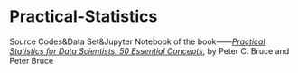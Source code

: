 # Practical-Statistics
Source Codes&amp;Data Set&amp;Jupyter Notebook of the book——[*Practical Statistics for Data Scientists: 50 Essential Concepts*](https://www.amazon.com/Practical-Statistics-Data-Scientists-Essential/dp/1491952962/ref=sr_1_1?keywords=Practical+Statistics&qid=1556587016&s=gateway&sr=8-1), by Peter C. Bruce and Peter Bruce 
